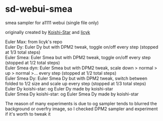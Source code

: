 # sd-webui-smea
smea sampler for a1111 webui (single file only)

originally created by [Koishi-Star](https://github.com/Koishi-Star/Euler-Smea-Dyn-Sampler) and [licyk](https://github.com/licyk/advanced_euler_sampler_extension)

Euler Max: from licyk's repo    
Euler Dy: Euler Dy but with DPM2 tweak, toggle on/off every step (stopped at 1/3 total steps)    
Euler Smea: Euler Smea but with DPM2 tweak, toggle on/off every step (stopped at 1/2 total steps)    
Euler Smea dyn: Euler Smea but with DPM2 tweak, scale down > normal > up > normal >... every step (stopped at 1/2 total steps)    
Euler Smea Dy: Euler Smea Dy but with DPM2 tweak, switch between folded to 1/2 size and scale up every step (stopped at 1/3 total steps)    
Euler Dy koishi-star: og Euler Dy made by koishi-star    
Euler Smea Dy koishi-star: og Euler Smea Dy made by koishi-star    
    
The reason of many experiments is due to og sampler tends to blurred the background or overfry image, so I checked DPM2 sampler and experiment if it's worth to tweak it
